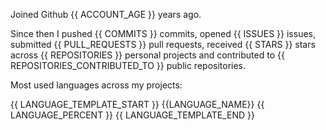 Joined Github {{ ACCOUNT_AGE }} years ago.

Since then I pushed {{ COMMITS }} commits, opened {{ ISSUES }} issues, submitted {{ PULL_REQUESTS }} pull requests, received {{ STARS }} stars across {{ REPOSITORIES }} personal projects and contributed to {{ REPOSITORIES_CONTRIBUTED_TO }} public repositories.

Most used languages across my projects:

{{ LANGUAGE_TEMPLATE_START }} {{LANGUAGE_NAME}} {{ LANGUAGE_PERCENT }} {{ LANGUAGE_TEMPLATE_END }}
